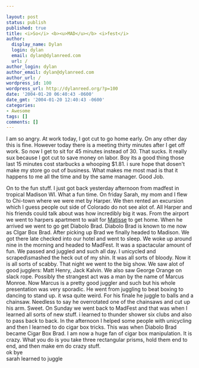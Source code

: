 ```yaml
---

layout: post
status: publish
published: true
title: <i>So</i> <b><u>MAD</u></b> <i>fest</i>
author:
  display_name: Dylan
  login: dylan
  email: dylan@dylanreed.com
  url: /
author_login: dylan
author_email: dylan@dylanreed.com
author_url: /
wordpress_id: 100
wordpress_url: http://dylanreed.org/?p=100
date: '2004-01-20 06:40:43 -0600'
date_gmt: '2004-01-20 12:40:43 -0600'
categories:
- Awesome
tags: []
comments: []
---
```


I am so angry. At work today, I got cut to go home early. On any other day this is fine. However today there is a meeting thirty minutes after I get off work. So now I get to sit for 45 minutes instead of 30. That sucks. It really sux because I got cut to save money on labor. Boy its a good thing those last 15 minutes cost starbucks a whooping $1.81. i sure hope that dosen't make my store go out of business. What makes me most mad is that it happens to me all the time and by the same manager. Good Job.

On to the fun stuff. I just got back yesterday afternoon from madfest in tropical Madison WI. What a fun time. On friday Sarah, my mom and I flew to Chi-town where we were met by Harper. We then rented an excursion which I guess people out side of Colorado do not see alot of. All Harper and his friends could talk about was how incredibly big it was. From the airport we went to harpers apartment to wait for [Matisse][1] to get home. When he arrived we went to go get Diabolo Brad. Diabolo Brad is known to me now as CIgar Box Brad. After picking up Brad we finally headed to Madison. We got there late checked into our hotel and went to sleep. We woke up around nine in the morning and headed to MadFest. It was a spactacular amount of fun. We passed and juggled and such all day. I unicycled and scraped\smashed the heck out of my shin. It was all sorts of bloody. Now it is all sorts of scabby. That night we went to the big show. We saw alot of good jugglers: Matt Henry, Jack Kalvin. We also saw George Orange on slack rope. Possibly the strangest act was a man by the name of Marcus Monroe. Now Marcus is a pretty good juggler and such but his whole presentation was very sporadic. He went from juggling to beat boxing to dancing to stand up. it wsa quite weird. For his finale he juggle to balls and a chainsaw. Needless to say he overrotated one of the chainsaws and cut up his arm. Sweet. On Sunday we went back to MadFest and that was when I learned all sorts of new stuff. i learned to thunder shower six clubs and also to pass back to back. In the afternoon I helped some people with unicycling and then I learned to do cigar box tricks. This was when Diabolo Brad became Cigar Box Brad. I am now a huge fan of cigar box manipulation. It is crazy. What you do is you take three rectangular prisms, hold them end to end, and then make em do crazy stuff.  
ok bye  
sarah learned to juggle

   [1]: http://nata2.info/pictures/Incoming/matiss.gif

